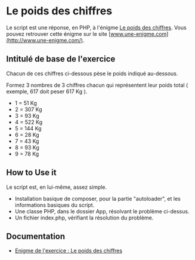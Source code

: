 Le poids des chiffres
=============
Le script est une réponse, en PHP, à l'énigme [Le poids des chiffres](http://www.une-enigme.com/le-poids-des-chiffres-1890.html). 
Vous pouvez retrouver cette énigme sur le site  [www.une-enigme.com](http://www.une-enigme.com/).

## Intitulé de base de l'exercice
Chacun de ces chiffres ci-dessous pèse le poids indiqué au-dessous.

Formez 3 nombres de 3 chiffres chacun qui représentent leur poids total ( exemple, 617 doit peser 617 Kg ).

* 1 = 51 Kg
* 2 = 307 Kg
* 3 = 93 Kg
* 4 = 522 Kg
* 5 = 144 Kg
* 6 = 28 Kg
* 7 = 43 Kg
* 8 = 93 Kg
* 9 = 78 Kg

## How to Use it
Le script est, en lui-même, assez simple.
* Installation basique de composer, pour la partie "autoloader", et les informations basiques du script.
* Une classe PHP, dans le dossier App, résolvant le problème ci-dessus.
* Un fichier index.php, vérifiant la résolution du problème.

## Documentation
* [Enigme de l'exercice : Le poids des chiffres](http://www.une-enigme.com/le-poids-des-chiffres-1890.html)